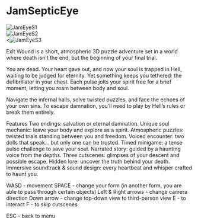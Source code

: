 # JamSepticEye
![JamEyeS1](https://github.com/user-attachments/assets/eb1404fe-e954-455a-aa6a-e54ec384c7b9)<br>
![JamEyeS2](https://github.com/user-attachments/assets/acb34ad5-a733-4392-8bb2-ecbb15ce015c)<br>
<![JamEyeS3](https://github.com/user-attachments/assets/f9c9766b-570e-4d6f-8d5e-461df2f8633a)<br>

Exit Wound is a short, atmospheric 3D puzzle adventure set in a world where death isn’t the end, but the beginning of your final trial.

You are dead. Your heart gave out, and now your soul is trapped in Hell, waiting to be judged for eternity.
Yet something keeps you tethered: the defibrillator in your chest. Each pulse jolts your spirit free for a brief moment, letting you roam between body and soul.

Navigate the infernal halls, solve twisted puzzles, and face the echoes of your own sins. To escape damnation, you’ll need to play by Hell’s rules or break them entirely.

Features
Two endings: salvation or eternal damnation.
Unique soul mechanic: leave your body and explore as a spirit.
Atmospheric puzzles: twisted trials standing between you and freedom.
Voiced encounter: two dolls that speak… but only one can be trusted.
Timed minigame: a tense pulse challenge to save your soul.
Narrated story: guided by a haunting voice from the depths.
Three cutscenes: glimpses of your descent and possible escape.
Hidden lore: uncover the truth behind your death.
Immersive soundtrack & sound design: every heartbeat and whisper crafted to haunt you.


WASD - movement 
SPACE - change your form  (in another form, you are able to pass through certain objects)
Left & Right arrows - change camera direction 
Down arrow - change top-down view to third-person view
E - to interact 
F - to skip cutscenes

ESC - back to menu
